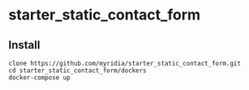 # starter_static_contact_form

## Install
```
clone https://github.com/myridia/starter_static_contact_form.git
cd starter_static_contact_form/dockers
docker-compose up

```
